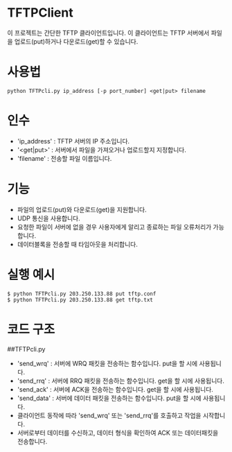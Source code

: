 # TFTPClient
이 프로젝트는 간단한 TFTP 클라이언트입니다. 이 클라이언트는 TFTP 서버에서 파일을 업로드(put)하거나 다운로드(get)할 수 있습니다.

# 사용법
    python TFTPcli.py ip_address [-p port_number] <get|put> filename

# 인수
* 'ip_address' : TFTP 서버의 IP 주소입니다.
* '<get|put>' : 서버에서 파일을 가져오거나 업로드할지 지정합니다.
* 'filename' : 전송할 파일 이름입니다.

# 기능
* 파일의 업로드(put)와 다운로드(get)을 지원합니다.
* UDP 통신을 사용합니다.
* 요청한 파일이 서버에 없을 경우 사용자에게 알리고 종료하는 파일 오류처리가 가능합니다.
* 데이터블록을 전송할 때 타임아웃을 처리합니다.

# 실행 예시
    $ python TFTPcli.py 203.250.133.88 put tftp.conf
    $ python TFTPcli.py 203.250.133.88 get tftp.txt

# 코드 구조
##TFTPcli.py
*  'send_wrq' : 서버에 WRQ 패킷을 전송하는 함수입니다. put을 할 시에 사용됩니다.
*  'send_rrq' : 서버에 RRQ 패킷을 전송하는 함수입니다. get을 할 시에 사용됩니다.
*  'send_ack' : 서버에 ACK을 전송하는 함수입니다. get을 할 시에 사용됩니다.
*  'send_data' : 서버에 데이터 패킷을 전송하는 함수입니다. put을 할 시에 사용됩니다.
*  클라이언트 동작에 따라 'send_wrq' 또는 'send_rrq'를 호출하고 작업을 시작합니다.
*  서버로부터 데이터를 수신하고, 데이터 형식을 확인하여 ACK 또는 데이터패킷을 전송합니다.
